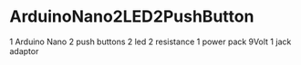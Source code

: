 # ArduinoNano2LED2PushButton
1 Arduino Nano
2 push buttons
2 led
2 resistance
1 power pack 9Volt
1 jack adaptor
